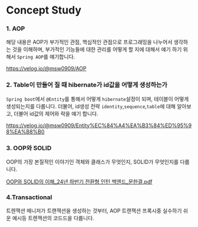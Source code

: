 # Concept Study
### 1. AOP
해당 내용은 AOP가 부가적인 관점, 핵심적인 관점으로 프로그래밍을 나누어서 생각하는 것을 이해하며, 부가적인 기능들에 대한 관리를 어떻게 할 지에 대해서
얘기 하기 위해서 ```Spring AOP```를 얘기합니다.

https://velog.io/@msw0909/AOP
### 2. Table이 만들어 질 때 hibernate가 id값을 어떻게 생성하는가
```Spring boot```에서 ```@Entity```를 통해서 어떻게 ```hibernate```설정이 되며, 테이블이 어떻게 생성되는지를 다룹니다.
더불어, id생성 전략 ```identity```,```sequence```,```table```에 대해 알아보고, 더불어 id값의 제어와 락을 얘기 합니다.

https://velog.io/@msw0909/Entity%EC%84%A4%EA%B3%84%ED%95%98%EA%B8%B0
### 3. OOP와 SOLID
OOP의 가장 본질적인 이야기인 객체와 클래스가 무엇인지, SOLID가 무엇인지를 다룹니다.

[OOP와 SOLID의 이해_24년 하반기 전환형 인턴 백엔드_문한결.pdf](https://github.com/user-attachments/files/18017186/OOP.SOLID._24._.pdf)

### 4.Transactional
트렌잭션 메니저가 트랜잭션을 생성하는 것부터, AOP 트랜잭션 프록시중 실수하기 쉬운 예시등 트렌잭션의 코드드을 다룹니다.
